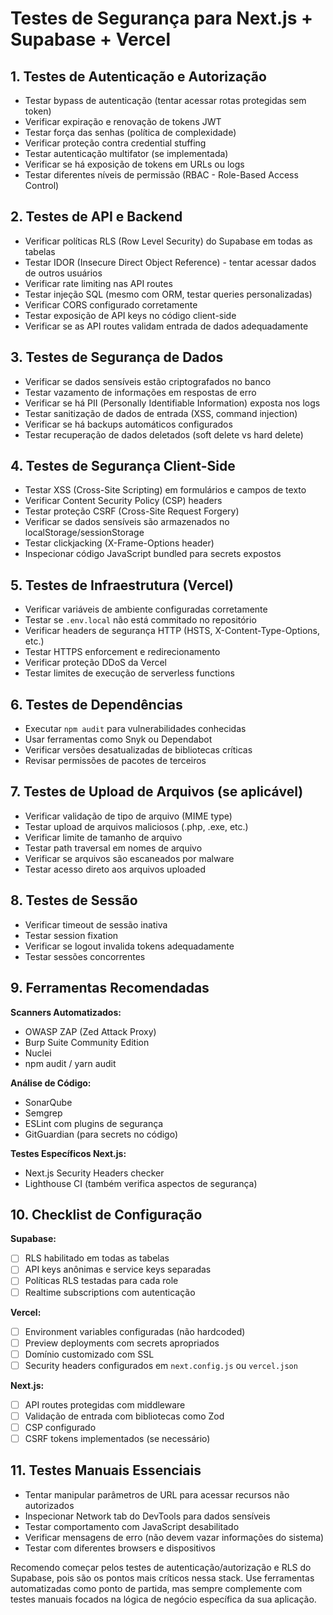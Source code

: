 # Testes de Segurança para Next.js + Supabase + Vercel

## 1. **Testes de Autenticação e Autorização**
- Testar bypass de autenticação (tentar acessar rotas protegidas sem token)
- Verificar expiração e renovação de tokens JWT
- Testar força das senhas (política de complexidade)
- Verificar proteção contra credential stuffing
- Testar autenticação multifator (se implementada)
- Verificar se há exposição de tokens em URLs ou logs
- Testar diferentes níveis de permissão (RBAC - Role-Based Access Control)

## 2. **Testes de API e Backend**
- Verificar políticas RLS (Row Level Security) do Supabase em todas as tabelas
- Testar IDOR (Insecure Direct Object Reference) - tentar acessar dados de outros usuários
- Verificar rate limiting nas API routes
- Testar injeção SQL (mesmo com ORM, testar queries personalizadas)
- Verificar CORS configurado corretamente
- Testar exposição de API keys no código client-side
- Verificar se as API routes validam entrada de dados adequadamente

## 3. **Testes de Segurança de Dados**
- Verificar se dados sensíveis estão criptografados no banco
- Testar vazamento de informações em respostas de erro
- Verificar se há PII (Personally Identifiable Information) exposta nos logs
- Testar sanitização de dados de entrada (XSS, command injection)
- Verificar se há backups automáticos configurados
- Testar recuperação de dados deletados (soft delete vs hard delete)

## 4. **Testes de Segurança Client-Side**
- Testar XSS (Cross-Site Scripting) em formulários e campos de texto
- Verificar Content Security Policy (CSP) headers
- Testar proteção CSRF (Cross-Site Request Forgery)
- Verificar se dados sensíveis são armazenados no localStorage/sessionStorage
- Testar clickjacking (X-Frame-Options header)
- Inspecionar código JavaScript bundled para secrets expostos

## 5. **Testes de Infraestrutura (Vercel)**
- Verificar variáveis de ambiente configuradas corretamente
- Testar se `.env.local` não está commitado no repositório
- Verificar headers de segurança HTTP (HSTS, X-Content-Type-Options, etc.)
- Testar HTTPS enforcement e redirecionamento
- Verificar proteção DDoS da Vercel
- Testar limites de execução de serverless functions

## 6. **Testes de Dependências**
- Executar `npm audit` para vulnerabilidades conhecidas
- Usar ferramentas como Snyk ou Dependabot
- Verificar versões desatualizadas de bibliotecas críticas
- Revisar permissões de pacotes de terceiros

## 7. **Testes de Upload de Arquivos (se aplicável)**
- Verificar validação de tipo de arquivo (MIME type)
- Testar upload de arquivos maliciosos (.php, .exe, etc.)
- Verificar limite de tamanho de arquivo
- Testar path traversal em nomes de arquivo
- Verificar se arquivos são escaneados por malware
- Testar acesso direto aos arquivos uploaded

## 8. **Testes de Sessão**
- Verificar timeout de sessão inativa
- Testar session fixation
- Verificar se logout invalida tokens adequadamente
- Testar sessões concorrentes

## 9. **Ferramentas Recomendadas**

**Scanners Automatizados:**
- OWASP ZAP (Zed Attack Proxy)
- Burp Suite Community Edition
- Nuclei
- npm audit / yarn audit

**Análise de Código:**
- SonarQube
- Semgrep
- ESLint com plugins de segurança
- GitGuardian (para secrets no código)

**Testes Específicos Next.js:**
- Next.js Security Headers checker
- Lighthouse CI (também verifica aspectos de segurança)

## 10. **Checklist de Configuração**

**Supabase:**
- [ ] RLS habilitado em todas as tabelas
- [ ] API keys anônimas e service keys separadas
- [ ] Políticas RLS testadas para cada role
- [ ] Realtime subscriptions com autenticação

**Vercel:**
- [ ] Environment variables configuradas (não hardcoded)
- [ ] Preview deployments com secrets apropriados
- [ ] Domínio customizado com SSL
- [ ] Security headers configurados em `next.config.js` ou `vercel.json`

**Next.js:**
- [ ] API routes protegidas com middleware
- [ ] Validação de entrada com bibliotecas como Zod
- [ ] CSP configurado
- [ ] CSRF tokens implementados (se necessário)

## 11. **Testes Manuais Essenciais**
- Tentar manipular parâmetros de URL para acessar recursos não autorizados
- Inspecionar Network tab do DevTools para dados sensíveis
- Testar comportamento com JavaScript desabilitado
- Verificar mensagens de erro (não devem vazar informações do sistema)
- Testar com diferentes browsers e dispositivos

Recomendo começar pelos testes de autenticação/autorização e RLS do Supabase, pois são os pontos mais críticos nessa stack. Use ferramentas automatizadas como ponto de partida, mas sempre complemente com testes manuais focados na lógica de negócio específica da sua aplicação.